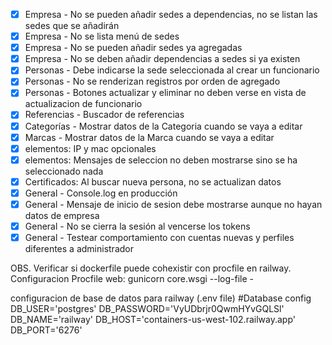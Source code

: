 * [X] Empresa - No se pueden añadir sedes a dependencias, no se listan las sedes que se añadirán
* [X] Empresa - No se lista menú de sedes
* [X] Empresa - No se pueden añadir sedes ya agregadas
* [X] Empresa - No se deben añadir dependencias a sedes si ya existen
* [X] Personas - Debe indicarse la sede seleccionada al crear un funcionario
* [X] Personas - No se renderizan registros por orden de agregado
* [X] Personas - Botones actualizar y eliminar no deben verse en vista de actualizacion de funcionario
* [X] Referencias - Buscador de referencias
* [X] Categorías - Mostrar datos de la Categoria cuando se vaya a editar
* [X] Marcas - Mostrar datos de la Marca cuando se vaya a editar
* [X] elementos: IP y mac opcionales
* [X] elementos: Mensajes de seleccion no deben mostrarse sino se ha seleccionado nada
* [X] Certificados: Al buscar nueva persona, no se actualizan datos
* [X] General - Console.log en producción
* [X] General - Mensaje de inicio de sesion debe mostrarse aunque no hayan datos de empresa
* [X] General - No se cierra la sesión al vencerse los tokens
* [X] General - Testear comportamiento con cuentas nuevas y perfiles diferentes a administrador

OBS. Verificar si dockerfile puede cohexistir con procfile en railway.
Configuracion Procfile
web: gunicorn core.wsgi --log-file -

configuracion de base de datos para railway (.env file)
#Database config
DB_USER='postgres'
DB_PASSWORD='VyUDbrjr0QwmHYvGQLSl'
DB_NAME='railway'
DB_HOST='containers-us-west-102.railway.app'
DB_PORT='6276'
